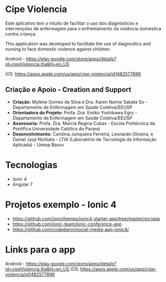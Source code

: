 # Cipe Violencia



Este aplicativo tem o intuito de facilitar o uso dos diagnósticos e intervenções de enfermagem para o enfrentamento da violência doméstica contra criança.

This application was developed to facilitate the use of diagnostics and nursing to face domestic violence against children.

Android - https://play.google.com/store/apps/details?id=cipeViolencia.ltia&hl=en_US

iOS: https://apps.apple.com/us/app/cipe-violencia/id1482577896 

## Criação e Apoio - Creation and Support

* **Criação:** Mylene Gomes da Silva e Dra. Karen Namie Sakata So - Departamento de Enfermagem em Saúde Coletiva/EEUSP
* **Orientadora do Projeto:** Profa. Dra. Emiko Yoshikawa Egry - Departamento de Enfermagem em Saúde Coletiva/EEUSP
* **Assessoria:** Profa. Dra. Marcia Regina Cubas - Escola Politécnica da Pontífica Universidade Católica do Paraná
* **Desenvolvimento:** Carolina Junqueira Ferreira, Leonardo Oliveira, e Daniel Jyoji Nichiata - LTIA (Laboratório de Tecnologia da Informação Aplicada) - Unesp Bauru

# Tecnologias
* Ionic 4
* Angular 7

# Projetos exemplo - Ionic 4
* https://github.com/ionicthemes/ionic4-starter-app/tree/master/src/app
* https://github.com/ionic-team/ionic-conference-app
* https://github.com/codedamn/social-media-app-ionic4/


# Links para o app
Android - https://play.google.com/store/apps/details?id=cipeViolencia.ltia&hl=en_US
iOS: https://apps.apple.com/us/app/cipe-violencia/id1482577896 


